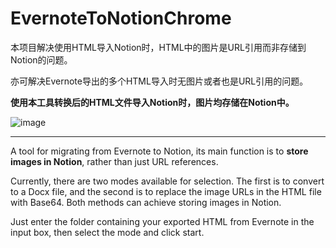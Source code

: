 # EvernoteToNotionChrome

本项目解决使用HTML导入Notion时，HTML中的图片是URL引用而非存储到Notion的问题。

亦可解决Evernote导出的多个HTML导入时无图片或者也是URL引用的问题。

**使用本工具转换后的HTML文件导入Notion时，图片均存储在Notion中。**

![image](https://github.com/user-attachments/assets/c82e0d7c-8770-4928-8c0b-5f43d8905543)

---

A tool for migrating from Evernote to Notion, its main function is to **store images in Notion**, rather than just URL references.

Currently, there are two modes available for selection. The first is to convert to a Docx file, and the second is to replace the image URLs in the HTML file with Base64. Both methods can achieve storing images in Notion.

Just enter the folder containing your exported HTML from Evernote in the input box, then select the mode and click start.









